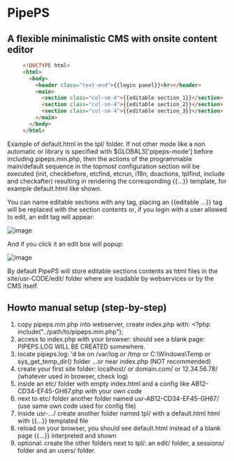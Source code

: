 # PipePS

## A flexible minimalistic CMS with onsite content editor

```html
     <!DOCTYPE html>
     <html>
       <body>
         <header class="text-end">{{login panel}}<hr></header>
         <main>
           <section class="col-sm-4">{{editable section_1}}</section>
           <section class="col-sm-4">{{editable section_2}}</section>
           <section class="col-sm-4">{{editable section_3}}</section>
         </main>
       </body>
     </html>
```
Example of default.html in the tpl/ folder. If not other mode like a non automatic or library is specified with $GLOBALS['pipeps-mode'] before including pipeps.min.php, then the actions of the programmable main/default sequence in the topmost configuration section will be executed (init, checkbefore, etcfind, etcrun, i18n, doactions, tplfind, include and checkafter) resulting in rendering the corresponding {{...}} template, for example default.html like shown.

You can name editable sections with any tag, placing an {{editable ...}} tag will be replaced with the section contents or, if you login with a user allowed to edit, an edit tag will appear:

![image](https://github.com/user-attachments/assets/36cfbf98-78a8-4a39-9fff-4b4c744a259c)

And if you click it an edit box will popup:

![image](https://github.com/user-attachments/assets/1033a3bc-cd98-495d-9e7b-5090a3930c36)

By default PipePS will store editable sections contents as html files in the site/usr-CODE/edit/ folder where are loadable by webservices or by the CMS itself.

## Howto manual setup (step-by-step)
1. copy pipeps.min.php into webserver, create index.php with: <?php include("../path/to/pipeps.min.php");
2. access to index.php with your browser: should see a blank page: PIPEPS.LOG WILL BE CREATED somewhere.
3. locate pipeps.log: 'd be on /var/log or /tmp or C:\Windows\Temp or sys_get_temp_dir() folder ...or near index.php (NOT recommended)
4. create your first site folder: localhost/ or domain.com/ or 12.34.56.78/ (whatever used in browser, check log)
5. inside an etc/ folder with empty index.html and a config like AB12-CD34-EF45-GH67.php with your own code
6. next to etc/ folder another folder named usr-AB12-CD34-EF45-GH67/ (use same own code used for config file)
7. inside usr-.../ create another folder named tpl/ with a default.html html with {{...}} templated file
8. reload on your browser, you should see default.html instead of a blank page {{...}} interpreted and shown
9. optional: create the other folders next to tpl/: an edit/ folder, a sessions/ folder and an users/ folder.
